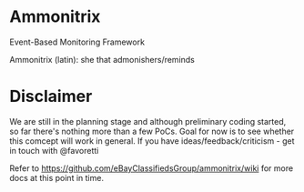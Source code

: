 # Ammonitrix
Event-Based Monitoring Framework

Ammonitrix (latin): she that admonishers/reminds

# Disclaimer
We are still in the planning stage and although preliminary coding started, so far there's nothing more than a few PoCs.
Goal for now is to see whether this comcept will work in general. If you have ideas/feedback/criticism - get in touch with @favoretti

Refer to https://github.com/eBayClassifiedsGroup/ammonitrix/wiki for more docs at this point in time.
